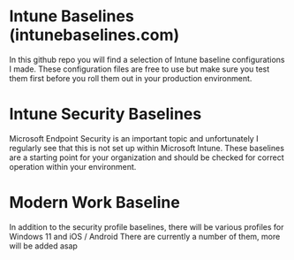 # Intune Baselines (intunebaselines.com)

In this github repo you will find a selection of Intune baseline configurations I made.
These configuration files are free to use but make sure you test them first before you roll them out in your production environment.

# Intune Security Baselines
Microsoft Endpoint Security is an important topic and unfortunately I regularly see that this is not set up within Microsoft Intune.
These baselines are a starting point for your organization and should be checked for correct operation within your environment.

# Modern Work Baseline
In addition to the security profile baselines, there will be various profiles for Windows 11 and iOS / Android
There are currently a number of them, more will be added asap
